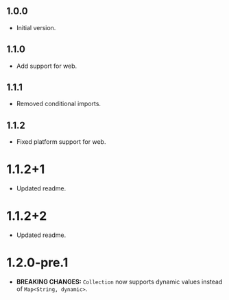 ## 1.0.0

- Initial version.

## 1.1.0

- Add support for web.

## 1.1.1

- Removed conditional imports.

## 1.1.2

- Fixed platform support for web.

# 1.1.2+1

- Updated readme.

# 1.1.2+2

- Updated readme.

# 1.2.0-pre.1

- **BREAKING CHANGES:** `Collection` now supports dynamic values instead of `Map<String, dynamic>`.